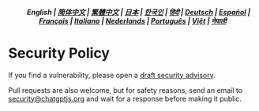 <div align="center">
<h5> <a href="./"><img height=15 style="margin: 0 3px -2px" src="https://raw.githubusercontent.com/kudoai/chatgpt.js/6fa1659feadaf70853996dc7d7f6e1ab5a1e6301/media/images/icons/earth-americas.svg"></a> English | <a href="zh-cn/SECURITY.md">简体中文</a> | <a href="zh-tw/SECURITY.md">繁體中文</a> | <a href="ja/SECURITY.md">日本</a> | <a href="ko/SECURITY.md">한국인</a> | <a href="hi/SECURITY.md">हिंदी</a> | <a href="de/SECURITY.md">Deutsch</a> | <a href="es/SECURITY.md">Español</a> | <a href="fr/SECURITY.md">Français</a> | <a href="it/SECURITY.md">Italiano</a> | <a href="nl/SECURITY.md">Nederlands</a> | <a href="pt/SECURITY.md">Português</a> | <a href="vi/SECURITY.md">Việt</a> | <a href="np/SECURITY.md">नेपाली</a></h5>
</div>

# Security Policy

If you find a vulnerability, please open a [draft security advisory](https://github.com/kudoai/chatgpt.js/security/advisories/new).

Pull requests are also welcome, but for safety reasons, send an email to security@chatgptjs.org and wait for a response before making it public.
